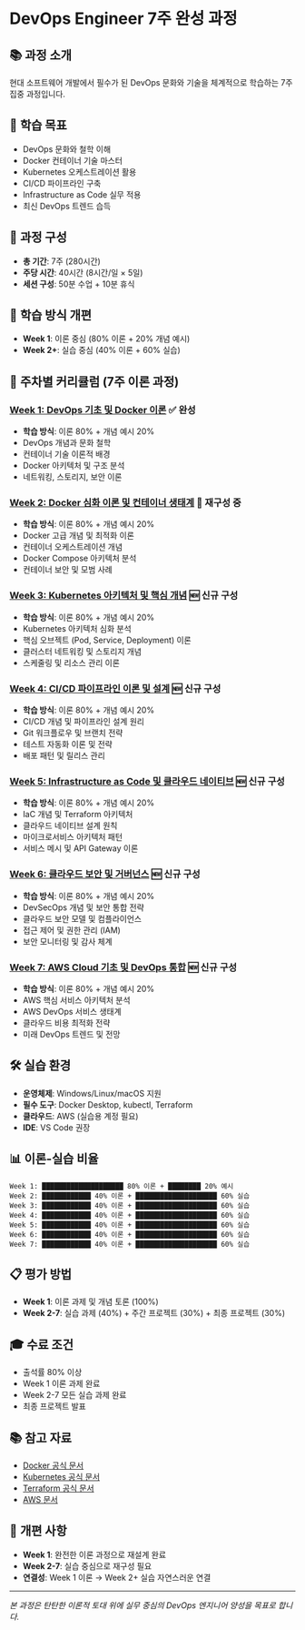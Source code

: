 # DevOps Engineer 7주 완성 과정

## 📚 과정 소개
현대 소프트웨어 개발에서 필수가 된 DevOps 문화와 기술을 체계적으로 학습하는 7주 집중 과정입니다.

## 🎯 학습 목표
- DevOps 문화와 철학 이해
- Docker 컨테이너 기술 마스터
- Kubernetes 오케스트레이션 활용
- CI/CD 파이프라인 구축
- Infrastructure as Code 실무 적용
- 최신 DevOps 트렌드 습득

## 📅 과정 구성
- **총 기간**: 7주 (280시간)
- **주당 시간**: 40시간 (8시간/일 × 5일)
- **세션 구성**: 50분 수업 + 10분 휴식

## 🔄 학습 방식 개편
- **Week 1**: 이론 중심 (80% 이론 + 20% 개념 예시)
- **Week 2+**: 실습 중심 (40% 이론 + 60% 실습)

## 📖 주차별 커리큘럼 (7주 이론 과정)

### [Week 1: DevOps 기초 및 Docker 이론](./week_01/README.md) ✅ 완성
- **학습 방식**: 이론 80% + 개념 예시 20%
- DevOps 개념과 문화 철학
- 컨테이너 기술 이론적 배경
- Docker 아키텍처 및 구조 분석
- 네트워킹, 스토리지, 보안 이론

### [Week 2: Docker 심화 이론 및 컨테이너 생태계](./week_02/README.md) 🔄 재구성 중
- **학습 방식**: 이론 80% + 개념 예시 20%
- Docker 고급 개념 및 최적화 이론
- 컨테이너 오케스트레이션 개념
- Docker Compose 아키텍처 분석
- 컨테이너 보안 및 모범 사례

### [Week 3: Kubernetes 아키텍처 및 핵심 개념](./week_03/README.md) 🆕 신규 구성
- **학습 방식**: 이론 80% + 개념 예시 20%
- Kubernetes 아키텍처 심화 분석
- 핵심 오브젝트 (Pod, Service, Deployment) 이론
- 클러스터 네트워킹 및 스토리지 개념
- 스케줄링 및 리소스 관리 이론

### [Week 4: CI/CD 파이프라인 이론 및 설계](./week_04/README.md) 🆕 신규 구성
- **학습 방식**: 이론 80% + 개념 예시 20%
- CI/CD 개념 및 파이프라인 설계 원리
- Git 워크플로우 및 브랜치 전략
- 테스트 자동화 이론 및 전략
- 배포 패턴 및 릴리스 관리

### [Week 5: Infrastructure as Code 및 클라우드 네이티브](./week_05/README.md) 🆕 신규 구성
- **학습 방식**: 이론 80% + 개념 예시 20%
- IaC 개념 및 Terraform 아키텍처
- 클라우드 네이티브 설계 원칙
- 마이크로서비스 아키텍처 패턴
- 서비스 메시 및 API Gateway 이론

### [Week 6: 클라우드 보안 및 거버넌스](./week_06/README.md) 🆕 신규 구성
- **학습 방식**: 이론 80% + 개념 예시 20%
- DevSecOps 개념 및 보안 통합 전략
- 클라우드 보안 모델 및 컴플라이언스
- 접근 제어 및 권한 관리 (IAM)
- 보안 모니터링 및 감사 체계

### [Week 7: AWS Cloud 기초 및 DevOps 통합](./week_07/README.md) 🆕 신규 구성
- **학습 방식**: 이론 80% + 개념 예시 20%
- AWS 핵심 서비스 아키텍처 분석
- AWS DevOps 서비스 생태계
- 클라우드 비용 최적화 전략
- 미래 DevOps 트렌드 및 전망

## 🛠 실습 환경
- **운영체제**: Windows/Linux/macOS 지원
- **필수 도구**: Docker Desktop, kubectl, Terraform
- **클라우드**: AWS (실습용 계정 필요)
- **IDE**: VS Code 권장

## 📊 이론-실습 비율
```
Week 1: ████████████████████ 80% 이론 + ████████ 20% 예시
Week 2: ████████████ 40% 이론 + ████████████████████ 60% 실습
Week 3: ████████████ 40% 이론 + ████████████████████ 60% 실습
Week 4: ████████████ 40% 이론 + ████████████████████ 60% 실습
Week 5: ████████████ 40% 이론 + ████████████████████ 60% 실습
Week 6: ████████████ 40% 이론 + ████████████████████ 60% 실습
Week 7: ████████████ 40% 이론 + ████████████████████ 60% 실습
```

## 📋 평가 방법
- **Week 1**: 이론 과제 및 개념 토론 (100%)
- **Week 2-7**: 실습 과제 (40%) + 주간 프로젝트 (30%) + 최종 프로젝트 (30%)

## 🎓 수료 조건
- 출석률 80% 이상
- Week 1 이론 과제 완료
- Week 2-7 모든 실습 과제 완료
- 최종 프로젝트 발표

## 📚 참고 자료
- [Docker 공식 문서](https://docs.docker.com/)
- [Kubernetes 공식 문서](https://kubernetes.io/docs/)
- [Terraform 공식 문서](https://www.terraform.io/docs/)
- [AWS 문서](https://docs.aws.amazon.com/)

## 🔄 개편 사항
- **Week 1**: 완전한 이론 과정으로 재설계 완료
- **Week 2-7**: 실습 중심으로 재구성 필요
- **연결성**: Week 1 이론 → Week 2+ 실습 자연스러운 연결

---
*본 과정은 탄탄한 이론적 토대 위에 실무 중심의 DevOps 엔지니어 양성을 목표로 합니다.*